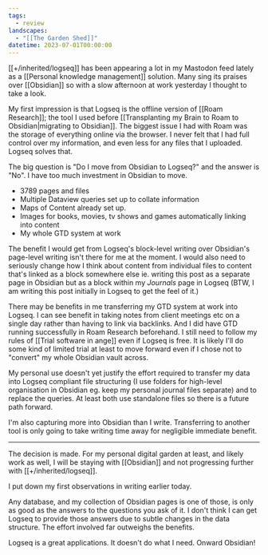 ```yaml
---
tags:
  - review
landscapes:
  - "[[The Garden Shed]]"
datetime: 2023-07-01T00:00:00
---
```

[[+/inherited/logseq]] has been appearing a lot in my Mastodon feed lately as a [[Personal knowledge management]] solution. Many sing its praises over [[Obsidian]] so with a slow afternoon at work yesterday I thought to take a look.

My first impression is that Logseq is the offline version of [[Roam Research]]; the tool I used before [[Transplanting my Brain to Roam to Obsidian|migrating to Obsidian]]. The biggest issue I had with Roam was the storage of everything online via the browser. I never felt that I had full control over my information, and even less for any files that I uploaded. Logseq solves that.

The big question is "Do I move from Obsidian to Logseq?" and the answer is "No". I have too much investment in Obsidian to move.

- 3789 pages and files
- Multiple Dataview queries set up to collate information
- Maps of Content already set up.
- Images for books, movies, tv shows and games automatically linking into content
- My whole GTD system at work

The benefit I would get from Logseq's block-level writing over Obsidian's page-level writing isn't there for me at the moment. I would also need to seriously change how I think about content from individual files to content that's linked as a block somewhere else ie. writing this post as a separate page in Obsidian but as a block within my *Journals* page in Logseq (BTW, I am writing this post initially in Logseq to get the feel of it.)

There may be benefits in me transferring my GTD system at work into Logseq. I can see benefit in taking notes from client meetings etc on a single day rather than having to link via backlinks. And I did have GTD running successfully in Roam Research beforehand. I still need to follow my rules of [[Trial software in ange]] even if Logseq is free. It is likely I'll do some kind of limited trial at least to move forward even if I chose not to "convert" my whole Obsidian vault across.

My personal use doesn't yet justify the effort required to transfer my data into Logseq compliant file structuring (I use folders for high-level organisation in Obsidian eg. keep my personal journal files separate) and to replace the queries. At least both use standalone files so there is a future path forward.

I'm also capturing more into Obsidian than I write. Transferring to another tool is only going to take writing time away for negligible immediate benefit.

---
The decision is made. For my personal digital garden at least, and likely work as well, I will be staying with [[Obsidian]] and not progressing further with [[+/inherited/logseq]].

I put down my first observations in writing earlier today.

Any database, and my collection of Obsidian pages is one of those, is only as good as the answers to the questions you ask of it. I don't think I can get Logseq to provide those answers due to subtle changes in the data structure. The effort involved far outweighs the benefits.

Logseq is a great applications. It doesn't do what I need. Onward Obsidian! 
